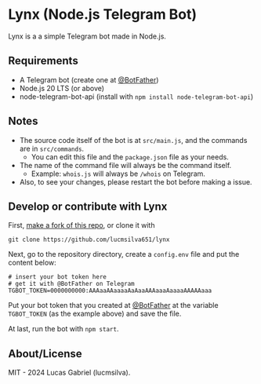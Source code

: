 # Lynx (Node.js Telegram Bot)
Lynx is a a simple Telegram bot made in Node.js.

## Requirements
 - A Telegram bot (create one at [@BotFather](https://t.me/botfather))
 - Node.js 20 LTS (or above)
 - node-telegram-bot-api (install with ``npm install node-telegram-bot-api``)

## Notes
- The source code itself of the bot is at ``src/main.js``, and the commands are in ``src/commands``.
  - You can edit this file and the ``package.json`` file as your needs.
- The name of the command file will always be the command itself.
  - Example: ``whois.js`` will always be ``/whois`` on Telegram.
- Also, to see your changes, please restart the bot before making a issue.

## Develop or contribute with Lynx
First, [make a fork of this repo](https://github.com/lucmsilva651/lynx/fork), or clone it with
```
git clone https://github.com/lucmsilva651/lynx
```
Next, go to the repository directory, create a ``config.env`` file and put the content below:
```
# insert your bot token here
# get it with @BotFather on Telegram
TGBOT_TOKEN=0000000000:AAAaaAAaaaaAaAaaAAAaaaAaaaaAAAAAaaa
``` 
Put your bot token that you created at [@BotFather](https://t.me/botfather) at the variable ``TGBOT_TOKEN`` (as the example above) and save the file.

At last, run the bot with ``npm start``.

## About/License
MIT - 2024 Lucas Gabriel (lucmsilva).
